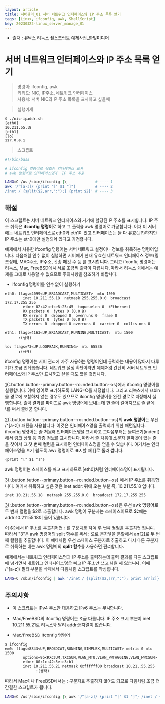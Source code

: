 ```yaml
---
layout: article
title: 서버관리_01 서버 네트워크 인터페이스와 IP 주소 목록 얻기
tags: [Linux, ifconfig, awk, ShellScript]
key: 20230822-linux_server_manage_01 
---
```


- 출처 : 유닉스 리눅스 쉘스크립트 예제사전_한빛미디어

# 서버 네트워크 인터페이스와 IP 주소 목록 얻기

> 명령어: ifconfig, awk  
> 키워드: NIC, IP주소, 네트워크 인터페이스  
> 사용처: 서버 NIC와 IP 주소 목록을 표시하고 싶을때  


> 실행예제

```
$ ./nic-ipaddr.sh
[eth0]
10.211.55.18
[eth1]
[lo]
127.0.0.1
```

> 스크립트

 ```bash
#!/bin/bash

# ifconfig 명령어로 유효한 인터페이스 표시
# awk 명령어로 인터페이스명과  IP 주소 추출

LANG=C /usr/sbin/ifconfig |\             # ---- 1
awk '/^[a-z]/ {print "[" $1 "]"}         # ---- 2
/inet / {split($2,arr,":");} {print $2}' # ---- 3
```

## **해설**

이 스크립트는 서버 네트워크 인터페이스와 거기에 할당된 IP 주소를 표시합니다. IP 주소 취득은 **ifconfig 명령어**로 하고 그 출력을 awk 명령어로 가공합니다. 이때 이 서버에는 네트워크 인터페이스로 eth0와 eth1이 있고 인터페이스는 둘 다 유효(UP)하지만 IP 주소는 eth0에만 설정되어 있다고 가정합니다.

예제에서 사용한 ifconfig 명령어는 서버 네트워크 설정이나 정보를 취득하는 명령어입니다. 다음처럼 인수 없이 실행하면 서버에서 현재 유효한 네트워크 인터페이스 정보(링크상태, MAC주소, IP주소, 전송 패킷 수 등)를 표시합니다. 그리고 ifconfig 명령어는 리눅스, Mac, FreeBSD에서 서로 조금씩 출력이 다릅니다. 따라서 리눅스 외에서는 예제를 그대로 사용할 수 없으므로 주의사항을 참조하기 바랍니다.

- ifconfig 명령어를 인수 없이 실행하기

```
eth0: flags=4099<UP,BROADCAST,MULTICAST>  mtu 1500
        inet 10.211.55.18  netmask 255.255.0.0  broadcast 172.17.255.255
        ether 02:42:ef:e8:25:45  txqueuelen 0  (Ethernet)
        RX packets 0  bytes 0 (0.0 B)
        RX errors 0  dropped 0  overruns 0  frame 0
        TX packets 0  bytes 0 (0.0 B)
        TX errors 0  dropped 0 overruns 0  carrier 0  collisions 0

eth1: flags=4163<UP,BROADCAST,RUNNING,MULTICAST>  mtu 1500
      :(생략)

lo: flags=73<UP,LOOPBACK,RUNNING>  mtu 65536
      :(생략)
```

ifconfig 명령어는 서버 관리에 자주 사용하는 명령어인데 출력하는 내용이 많아서 다루기가 조금 번거롭습니다. 네트워크 설정 확인이라면 예제처럼 간단히 서버 네트워크 인터페이스와 IP 주소만 표시하고 싶을 때도 있을 것입니다.

[1](#){:.button.button--primary.button--rounded.button--xs}에서 ifconfig 명령어를 실행합니다. 이때 영어로 표기하도록 LANG=C를 지정합니다. 그리고 리눅스에서 /sbin을 경로에 포함하지 않는 경우도 있으므로 ifconfig 명령어를 완전 경로로 지정해서 실행합니다. 출력 결과를 파이프로 awk 명령어에 보내는데 한 줄이 길어지므로 줄 끝에 \를 써서 줄바꿈 합니다.

[2](#){:.button.button--primary.button--rounded.button--xs}의 **awk 명령어**는 우선 /^[a-z]/ 패턴을 사용합니다. 이것은 인터페이스명을 출력하기 위한 패턴입니다. ifconfig 명령어는 줄 처음에 인터페이스명을 표시하고 그다음부터는 들여쓰기(indent)해서 링크 상태 등 각종 정보를 표시합니다. 따라서 줄 처음에 소문자 알파벳이 있는 줄을 찾아서 그 첫 번째 컬럼을 표시하면 인터페이스명을 얻을 수 있습니다. 여기서는 인터페이스명을 보기 쉽도록 awk 명령어로 표시할 때 []로 둘러 쌉니다.

```
{print "[" $1 "]"}
```
awk 명령어는 스페이스를 때고 표시하므로 [eth0]처럼 인터페이스명이 표시됩니다.

[3](#){:.button.button--primary.button--rounded.button--xs} 에서 IP 주소를 취득합니다. 여기서 취득하고 싶은 것은 inet addr: 뒤에 오는 부분 즉, 10.211.55.18 입니다.

```
inet 10.211.55.18  netmask 255.255.0.0  broadcast 172.17.255.255
```

[3](#){:.button.button--primary.button--rounded.button--xs}은 우선 awk 명령어로 두 번째 컬럼을 $2로 추출합니다. awk 명령어 구분자는 스페이스이므로 $2에는 addr:10.211.55.18이 들어 있습니다.

이 $2에서 IP 주소를 추출하려면 : 를 구분자로 하여 두 번째 컬럼을 추출하면 됩니다. 따라서 "3"은 awk 명령어의 split 함수를 써서 : 으로 문자열을 분할해서 arr[2]로 두 번째 컬럼을 추출합니다. 이 예제처럼 우선 스페이스 구분자로 추출하고 다시 다른 구분자로 취득하는 데는 awk 명령어의 **split 함수**를 사용하면 편리합니다.

예제에서는 네트워크 인터페이스명과 IP 주소를 출력하는데 출력 결과를 다른 스크립트에 넘기면서 네트워크 인터페이스명은 빼고 IP 주소만 쓰고 싶을 때 있습니다. 이때 /^[a-z]/ 필터 부분을 삭제해서 다음처럼 스크립트를 작성합니다.

```bash
LANG=C /sbin/ifconfig | awk '/inet / {split($2,arr,":"); print arr[2]}'
```

## **주의사항**

- 이 스크립트는 IPv4 주소만 대응하고 IPv6 주소는 무시합니다.
- Mac/FreeBSD의 ifconfig 명령어는 조금 다릅니다. IP 주소 표시 부분이 inet 10.211.55.21로 리눅스와 달리 addr:문자열이 없습니다.

- Mac/FreeBSD ifconfig 명령어
```
$ ifconfig
em0: flags=8843<UP,BROADCAT,RUNNING,SIMPLEX,MULTICAST> metric 0 mtu 1500
        options=9b<RXCSUM,TXCSUM,VLAN_MTU,VLAN_HWTAGGING,VLAN_HWCSUM>
        ether 00:1c:42:5e:c3:b1
        inet 10.211.55.21 netmask 0xffffff00 broadcast 10.211.55.255
              :(생략)
```
따라서 Mac이나 FreeBSD에서는 : 구분자로 추출하지 않아도 되므로 다음처럼 조금 더 간결한 스크립트가 됩니다.
```bash
LANG=C /usr/sbin/ifconfig |\ awk '/^[a-z]/ {print "[" $1 "]"} /inet / {print $2}'
```